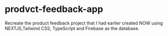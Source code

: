 # prodvct-feedback-app
Recreate the product feedback project that I had earlier created NOW using NEXTJS,Tailwind CSS, TypeScript and Firebase as the database.
